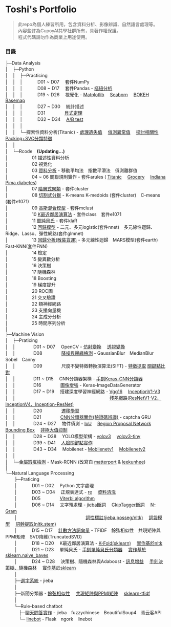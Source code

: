 # Toshi's Portfolio
> 此repo為個人練習所用，包含資料分析、影像辨識、自然語言處理等。  
> 內容些許為CupoyAI共學社群所有，具著作權保護。  
> 程式代碼請勿作為商業上用途使用。  

### 目錄
├─Data Analysis  
│　├─Python  
│　│　├─Practicing  
│　│　│ 　　　D01 ~ D07　 套件NumPy  
│　│　│ 　　　D08 ~ D17　 套件Pandas - [樞紐分析](https://github.com/ToshiWu/Portfolio/blob/main/Data%20Analysis/Python/Praticing/D15%20%E7%94%A8%20Pandas%20%E6%92%B0%E5%AF%AB%E6%A8%9E%E7%B4%90%E5%88%86%E6%9E%90%E8%A1%A8.ipynb)  
│　│　│ 　　　D19 ~ D26　 視覺化 - 
  [Matplotlib](https://github.com/ToshiWu/Portfolio/blob/main/Data%20Analysis/Python/Praticing/D23%20%E7%B5%90%E5%90%88%20Pandas%20%E8%88%87%20Matplotlib%20%E9%80%B2%E8%A1%8C%E9%80%B2%E9%9A%8E%E8%B3%87%E6%96%99%E8%A6%96%E8%A6%BA%E5%8C%96%E7%B7%B4%E7%BF%92.ipynb)　
  [Seaborn](https://github.com/ToshiWu/Portfolio/blob/main/Data%20Analysis/Python/Praticing/D21%20%E4%BD%BF%E7%94%A8%20Seaborn%20%E9%80%B2%E8%A1%8C%E8%B3%87%E6%96%99%E8%A6%96%E8%A6%BA%E5%8C%96.ipynb)　
  [BOKEH](https://github.com/ToshiWu/Portfolio/blob/main/Data%20Analysis/Python/Praticing/D24%20BOKEH%20%E8%BC%95%E9%AC%86%E4%BB%A5%E7%B6%B2%E9%A0%81%E5%91%88%E7%8F%BE%E8%A6%96%E8%A6%BA%E5%8C%96%E5%9C%96%E8%A1%A8.ipynb)　
  [Basemap](https://github.com/ToshiWu/Portfolio/blob/main/Data%20Analysis/Python/Praticing/D26%20%E4%BD%BF%E7%94%A8%20PANDAS%20%E8%88%87%20BASEMAP%20%E5%B0%87%E6%95%B8%E6%93%9A%E6%95%B4%E5%90%88%E6%96%BC%E5%9C%B0%E7%90%86%E8%B3%87%E8%A8%8A%E5%9C%96%E8%A1%A8.ipynb)  
│　│　│ 　　　D27 ~ D30　 統計描述  
│　│　│ 　　　D31　　　　 [貝式定理](https://github.com/ToshiWu/Portfolio/blob/main/Data%20Analysis/Python/Praticing/D31%20%E7%94%A8%E8%B2%9D%E5%BC%8F%E5%AE%9A%E7%90%86%E8%AE%93%E4%BD%A0%E6%B1%BA%E7%AD%96%E6%9B%B4%E7%B2%BE%E6%BA%96.ipynb)  
│　│　│ 　　　D32 ~ D34　 [A/B test](https://github.com/ToshiWu/Portfolio/blob/main/Data%20Analysis/Python/Praticing/D34%20A%EF%BE%89B%20test%E7%9A%84%E5%9F%B7%E8%A1%8C%E6%B5%81%E7%A8%8B%E8%88%87%E8%A8%88%E7%AE%97.ipynb)  
│　│　│      
│　│　└─探索性資料分析(Titanic) - 
  [處理遺失值](https://github.com/ToshiWu/Portfolio/blob/main/Data%20Analysis/Python/%E6%8E%A2%E7%B4%A2%E6%80%A7%E8%B3%87%E6%96%99%E5%88%86%E6%9E%90%20-%20Titanic/D36%20%E6%8E%A2%E7%B4%A2%E6%80%A7%E8%B3%87%E6%96%99%E5%88%86%E6%9E%90%20(EDA)%20%E6%95%B8%E6%93%9A%E7%90%86%E8%A7%A3%E8%88%87%E9%87%8D%E8%A6%86%E5%92%8C%E9%81%BA%E5%A4%B1%E5%80%BC%E8%99%95%E7%90%86.ipynb)　
  [偵測異常值](https://github.com/ToshiWu/Portfolio/blob/main/Data%20Analysis/Python/%E6%8E%A2%E7%B4%A2%E6%80%A7%E8%B3%87%E6%96%99%E5%88%86%E6%9E%90%20-%20Titanic/D37%20%E6%8E%A2%E7%B4%A2%E6%80%A7%E8%B3%87%E6%96%99%E5%88%86%E6%9E%90%20(EDA)%20%E7%95%B0%E5%B8%B8%E5%80%BC%E5%81%B5%E6%B8%AC.ipynb)　
  [探討相關性](https://github.com/ToshiWu/Portfolio/blob/main/Data%20Analysis/Python/%E6%8E%A2%E7%B4%A2%E6%80%A7%E8%B3%87%E6%96%99%E5%88%86%E6%9E%90%20-%20Titanic/D39%20%E6%8E%A2%E7%B4%A2%E6%80%A7%E8%B3%87%E6%96%99%E5%88%86%E6%9E%90%20(EDA)%20%E6%8E%A2%E8%A8%8E%E8%AE%8A%E6%95%B8%E4%B9%8B%E9%96%93%E7%9A%84%E9%97%9C%E4%BF%82.ipynb)　
  [Packing+SVC分類特徵](https://github.com/ToshiWu/Portfolio/blob/main/Data%20Analysis/Python/%E6%8E%A2%E7%B4%A2%E6%80%A7%E8%B3%87%E6%96%99%E5%88%86%E6%9E%90%20-%20Titanic/D41%20%E6%8E%A2%E7%B4%A2%E6%80%A7%E8%B3%87%E6%96%99%E5%88%86%E6%9E%90%20(EDA)%20%E5%BE%9E%E8%B3%87%E6%96%99%E4%B8%AD%E9%81%B8%E5%8F%96%E5%A5%BD%E7%9A%84%E7%89%B9%E5%BE%B5.ipynb)　  
│　│          
│　└─Rcode　**(Updating...)**  
│ 　　　　　01 描述性資料分析  
│ 　　　　　02 視覺化  
│ 　　　　　03 [資料分析](https://github.com/ToshiWu/Portfolio/blob/main/Data%20Analysis/Rcode/03%20Dataset%20analysis.ipynb) -
移動平均法　指數平滑法　偵測離群值  
│ 　　　　　04 ~ 06 關聯規則實作 - 套件arules (
  [Titanic](https://github.com/ToshiWu/Portfolio/blob/main/Data%20Analysis/Rcode/04%20Association%20rule%20(Titanic).ipynb)　
  [Grocery](https://github.com/ToshiWu/Portfolio/blob/main/Data%20Analysis/Rcode/05%20Association%20rule%20(Grocery).ipynb)　
  [Indiana Pima diabetes](https://github.com/ToshiWu/Portfolio/blob/main/Data%20Analysis/Rcode/06%20Association%20rule%20(Indiana%20Pima%20diabetes).ipynb))   
│ 　　　　　07 [階層式聚類](https://github.com/ToshiWu/Portfolio/blob/main/Data%20Analysis/Rcode/07%20Hierarchical%20clustering.ipynb) - 套件cluster  
│ 　　　　　08 [切割式分群](https://github.com/ToshiWu/Portfolio/blob/main/Data%20Analysis/Rcode/08%20Partitional%20clustering.ipynb) - K-means K-medoids (套件cluster)　C-means (套件e1071)  
│ 　　　　　09 [高斯混合模型](https://github.com/ToshiWu/Portfolio/blob/main/Data%20Analysis/Rcode/09%20Gaussian%20mixture%20model.ipynb) - 套件mclust  
│ 　　　　　10 [K最近鄰居演算法](https://github.com/ToshiWu/Portfolio/blob/main/Data%20Analysis/Rcode/10%20K-nearest%20neighbors.ipynb) - 套件class　套件e1071  
│ 　　　　　11 [單純貝氏](https://github.com/ToshiWu/Portfolio/blob/main/Data%20Analysis/Rcode/11%20Naive%20Bayes%20classifier.ipynb) - 套件klaR  
│ 　　　　　12 [回歸模型](https://github.com/ToshiWu/Portfolio/blob/main/Data%20Analysis/Rcode/12%20Regression.ipynb) - 二元、多元logistic(套件nnet)　多元線性迴歸、Ridge、Lasso、彈性網路(套件glmnet)  
│ 　　　　　13 [回歸分析(散裝貨運)](https://github.com/ToshiWu/Portfolio/blob/main/Data%20Analysis/Rcode/13%20Regression%20Analysis(Bulk%20carrier).ipynb) - 多元線性迴歸　MARS模型(套件earth)　Fast-KNN(套件FNN)  
│ 　　　　　14 檢定  
│ 　　　　　15 變異數分析  
│ 　　　　　16 決策樹  
│ 　　　　　17 隨機森林  
│ 　　　　　18 Boosting  
│ 　　　　　19 梯度提升  
│ 　　　　　20 ROC圖  
│ 　　　　　21 交叉驗證  
│ 　　　　　22 類神經網路  
│ 　　　　　23 支援向量機  
│ 　　　　　24 主成分分析  
│ 　　　　　25 時間序列分析  
│  
├─Machine Vision  
│　├─Praticing  
│　│　　　　D01 ~ D07　 OpenCV - 
  [仿射變換](https://github.com/ToshiWu/Portfolio/blob/main/Machine%20Vision/Praticing/D06%20%E4%BB%BF%E5%B0%84%E8%AE%8A%E6%8F%9B%E7%9A%84%E6%A6%82%E5%BF%B5%E8%88%87%E5%AF%A6%E4%BD%9C.ipynb)　
  [透視變換](https://github.com/ToshiWu/Portfolio/blob/main/Machine%20Vision/Praticing/D07%20Perspective%20transformation%20%E6%A6%82%E5%BF%B5%E8%88%87%E5%AF%A6%E4%BD%9C.ipynb)  
│　│　　　　D08 　　　　[降噪與邊緣檢測](https://github.com/ToshiWu/Portfolio/blob/main/Machine%20Vision/Praticing/D08%20Filter%20%E7%9A%84%E6%A6%82%E5%BF%B5%E8%88%87%E5%AF%A6%E4%BD%9C%E5%A0%B4%E6%99%AF%20(Sobel%2C%20Gaussian%20Blur).ipynb) - GaussianBlur　MedianBlur　Sobel　Canny  
│　│　　　　D09 　　　　尺度不變特徵轉換演算法(SIFT) - 
  [特徵提取](https://github.com/ToshiWu/Portfolio/blob/main/Machine%20Vision/Praticing/D09%20SIFT%20%E4%BB%8B%E7%B4%B9%E8%88%87%E5%AF%A6%E4%BD%9C%20(feature%20extractor).ipynb)
  [關鍵點比對](https://github.com/ToshiWu/Portfolio/blob/main/Machine%20Vision/Praticing/D10%20SIFT%20%E5%85%B6%E4%BB%96%E6%87%89%E7%94%A8%20(keypoint%20matching).ipynb)  
│　│　　　　D11 ~ D15　 CNN分類器架構 - [手刻Keras-CNN分類器](https://github.com/ToshiWu/Portfolio/blob/main/Machine%20Vision/Praticing/D15%20%E8%A8%93%E7%B7%B4%E4%B8%80%E5%80%8BCNN%E5%88%86%E9%A1%9E%E5%99%A8%EF%BC%9ACifar10%E7%82%BA%E4%BE%8B.ipynb)  
│　│　　　　D16 　　　　[圖像增強](https://github.com/ToshiWu/Portfolio/blob/main/Machine%20Vision/Praticing/D16%20%E5%A6%82%E4%BD%95%E4%BD%BF%E7%94%A8%20Data%20Augmentation.ipynb) - Keras-ImageDataGenerator  
│　│　　　　D17 ~ D19 　搭建深度學習神經網路 - 
  [Vgg16](https://github.com/ToshiWu/Portfolio/blob/main/Machine%20Vision/Praticing/D17%20%E6%B7%B1%E5%BA%A6%E5%AD%B8%E7%BF%92%E7%90%86%E8%AB%96%E8%88%87%E5%AF%A6%E4%BD%9C%EF%BC%9AClassic%20CNN%20Backbone.ipynb)　
  [InceptionV1-V3](https://github.com/ToshiWu/Portfolio/blob/main/Machine%20Vision/Praticing/D18%20InceptionV1-V3.ipynb)  
│　│　　　　　　　　　　　　　　　　　　　　　[殘差網路(ResNetV1-V2、InceptionV4、Inception-ResNet)](https://github.com/ToshiWu/Portfolio/blob/main/Machine%20Vision/Praticing/D19%20ResNetV1-V2%E3%80%81InceptionV4%E3%80%81Inception-ResNet.ipynb)  
│　│　　　　D20 　　　　[遷移學習](https://github.com/ToshiWu/Portfolio/blob/main/Machine%20Vision/Praticing/D20%20Transfer%20learning.ipynb)  
│　│　　　　D21 　　　　[CNN分類器實作(驗證碼辨識)](https://github.com/ToshiWu/Portfolio/blob/main/Machine%20Vision/Praticing/D21%20Breaking%20Captchas%20with%20a%20CNN.ipynb) - captcha GRU  
│　│　　　　D24 ~ D27　 物件偵測 - 
  [IoU](https://github.com/ToshiWu/Portfolio/blob/main/Machine%20Vision/Praticing/D24%20Region%20Proposal%E3%80%81IOU%20%E6%A6%82%E5%BF%B5.ipynb)　
  [Region Proposal Network](https://github.com/ToshiWu/Portfolio/blob/main/Machine%20Vision/Praticing/D25%20RPN%20%E6%9E%B6%E6%A7%8B%E4%BB%8B%E7%B4%B9.ipynb)　
  [Bounding Box](https://github.com/ToshiWu/Portfolio/blob/main/Machine%20Vision/Praticing/D26%20Bounding%20Box%20Regression%20%E5%8E%9F%E7%90%86.ipynb)　
  [非極大值抑制](https://github.com/ToshiWu/Portfolio/blob/main/Machine%20Vision/Praticing/D27%20Non-Maximum%20Suppression%20(NMS)%20%E5%8E%9F%E7%90%86.ipynb)  
│　│　　　　D28 ~ D38　 YOLO模型架構 - 
  [yolov3](https://github.com/ToshiWu/Portfolio/blob/main/Machine%20Vision/Praticing/D36%20%E4%BD%BF%E7%94%A8%20YOLOv3%20%E5%81%B5%E6%B8%AC%E5%9C%96%E7%89%87%E5%8F%8A%E5%BD%B1%E7%89%87%E4%B8%AD%E7%9A%84%E7%89%A9%E4%BB%B6.ipynb)　
  [yolov3-tiny](https://github.com/ToshiWu/Portfolio/blob/main/Machine%20Vision/Praticing/D37%20%E6%9B%B4%E5%BF%AB%E7%9A%84%E6%AA%A2%E6%B8%AC%E6%A8%A1%E5%9E%8B%20-%20tiny%20YOLOv3.ipynb)  
│　│　　　　D39 ~ D41　 [人臉關鍵點實作](https://github.com/ToshiWu/Portfolio/blob/main/Machine%20Vision/Praticing/D41%20%E8%A8%93%E7%B7%B4%E4%BA%BA%E8%87%89%E9%97%9C%E9%8D%B5%E9%BB%9E%E6%AA%A2%E6%B8%AC%E7%B6%B2%E8%B7%AF.ipynb)  
│　│　　　　D43 ~ D34　 Mobilenet - 
  [Mobilenetv1](https://github.com/ToshiWu/Portfolio/blob/main/Machine%20Vision/Praticing/D43%20Mobilenet.ipynb)　
  [Mobilenetv2](https://github.com/ToshiWu/Portfolio/blob/main/Machine%20Vision/Praticing/D44%20Mobilenetv2.ipynb)  
│　│  
│　└─[金屬瑕疵檢測](https://github.com/ToshiWu/Portfolio/tree/main/Machine%20Vision/Welding%20Defects%20Mask-RCNN) - Mask-RCNN (改寫自 
[matterport](https://github.com/matterport/Mask_RCNN) & 
[leekunhee](https://github.com/leekunhee/Mask_RCNN))  
│  
└─Natural Language Processing  
　　├─Praticing  
　　│　　　 D01 ~ D02　 Python 文字處理  
　　│　　　 D03 ~ D04　 正規表達式 - [re](https://github.com/ToshiWu/Portfolio/blob/main/Natural%20Language%20Processing/Praticing/D03%20%E6%AD%A3%E8%A6%8F%E8%A1%A8%E9%81%94%E5%BC%8F.ipynb)　
  [資料清洗](https://github.com/ToshiWu/Portfolio/blob/main/Natural%20Language%20Processing/Praticing/D04%20%E6%AD%A3%E8%A6%8F%E8%A1%A8%E9%81%94%E5%BC%8F.ipynb)  
　　│　　　 D05 　　　　[Viterbi algorithm](https://github.com/ToshiWu/Portfolio/blob/main/Natural%20Language%20Processing/Praticing/D05%20NLP%20%E4%B8%AD%E6%96%87%E6%96%B7%E8%A9%9E.ipynb)  
　　│　　　 D06 ~ D14　 文字預處理 - 
  [jieba斷詞](https://github.com/ToshiWu/Portfolio/blob/main/Natural%20Language%20Processing/Praticing/D06%20%E4%BD%BF%E7%94%A8%E7%B5%90%E5%B7%B4%E9%80%B2%E8%A1%8C%E4%B8%AD%E6%96%87%E6%96%B7%E8%A9%9E.ipynb)　
  [CkipTagger斷詞](https://github.com/ToshiWu/Portfolio/blob/main/Natural%20Language%20Processing/Praticing/D06%20%E4%BD%BF%E7%94%A8%E7%B5%90%E5%B7%B4%E9%80%B2%E8%A1%8C%E4%B8%AD%E6%96%87%E6%96%B7%E8%A9%9E.ipynb)　
  [N-Gram](https://github.com/ToshiWu/Portfolio/blob/main/Natural%20Language%20Processing/Praticing/D09%20%E5%9F%BA%E7%A4%8E%E8%AA%9E%E8%A8%80%E6%A8%A1%E5%9E%8B%EF%BC%9AN-Gram.ipynb)　  
　　│　　　　　　　　　　　　　　　 [詞性標註(jieba.posseg/nltk)](https://github.com/ToshiWu/Portfolio/blob/main/Natural%20Language%20Processing/Praticing/D11%20%E8%A9%9E%E6%80%A7%E6%A8%99%E8%A8%BB(Part-of-speech%20tagging).ipynb)　
  [詞袋模型](https://github.com/ToshiWu/Portfolio/blob/main/Natural%20Language%20Processing/Praticing/D12%20%E8%A9%9E%E8%A2%8B%E6%A8%A1%E5%9E%8B(Bag-of-words).ipynb)　
  [詞幹提取(nltk.stem)](https://github.com/ToshiWu/Portfolio/blob/main/Natural%20Language%20Processing/Praticing/D13%20%E8%A9%9E%E5%B9%B9%EF%BC%8F%E8%A9%9E%E6%A2%9D%E6%8F%90%E5%8F%96%EF%BC%9AStemming%20and%20Lemmatization.ipynb)  
　　│　　　 D15 ~ D17　 [計數方法詞向量](https://github.com/ToshiWu/Portfolio/blob/main/Natural%20Language%20Processing/Praticing/D17%20%E8%A8%88%E6%95%B8%E6%96%B9%E6%B3%95%E8%A9%9E%E5%90%91%E9%87%8F%E5%AF%A6%E4%BD%9C%E4%BB%8B%E7%B4%B9.ipynb) - TFIDF　餘弦相似性　共現矩陣與PPMI矩陣　SVD降維(TruncatedSVD)  
　　│　　　 D18 ~ D20　 K最近鄰居演算法 - 
    [K-Fold(sklearn)](https://github.com/ToshiWu/Portfolio/blob/main/Natural%20Language%20Processing/Praticing/D19%20K-%E8%BF%91%E9%84%B0%E6%BC%94%E7%AE%97%E6%B3%95.ipynb)　
    [實作基於nltk](https://github.com/ToshiWu/Portfolio/blob/main/Natural%20Language%20Processing/Praticing/D20%20KNN%E5%AF%A6%E4%BD%9C.ipynb)  
　　│　　　 D21 ~ D23 　單純貝氏 - 
  [手刻單純貝氏分類器](https://github.com/ToshiWu/Portfolio/blob/main/Natural%20Language%20Processing/Praticing/D22%20%E6%89%8B%E5%88%BBNaive%20Bayes(%E5%96%AE%E7%B4%94%E8%B2%9D%E6%B0%8F).ipynb)　
  [實作基於sklearn.naive_bayes](https://github.com/ToshiWu/Portfolio/blob/main/Natural%20Language%20Processing/Praticing/D23%20Naive%20Bayes%E5%AF%A6%E4%BD%9C(%E5%96%AE%E7%B4%94%E8%B2%9D%E6%B0%8F).ipynb)  
　　│　　　 D24 ~ D28　 決策樹、隨機森林與Adaboost - 
  [訊息增益](https://github.com/ToshiWu/Portfolio/blob/main/Natural%20Language%20Processing/Praticing/D24%20%E6%B1%BA%E7%AD%96%E6%A8%B9%E6%BC%94%E7%AE%97%E6%B3%95(Decision%20Tree).ipynb)　
  [手刻決策樹、隨機森林](https://github.com/ToshiWu/Portfolio/blob/main/Natural%20Language%20Processing/Praticing/D27%20%E6%89%8B%E5%88%BB%E5%AF%A6%E4%BD%9C%E6%B1%BA%E7%AD%96%E6%A8%B9%E6%BC%94%E7%AE%97%E6%B3%95.ipynb)　
  [實作基於sklearn](https://github.com/ToshiWu/Portfolio/blob/main/Natural%20Language%20Processing/Praticing/D28%20%E5%AD%B8%E7%BF%92%E4%BD%BF%E7%94%A8%20Scikit-learn%20TreeBase%20Model%20%E5%A5%97%E4%BB%B6(%E6%B1%BA%E7%AD%96%E6%A8%B9%E3%80%81%E9%9A%A8%E6%A9%9F%E6%A3%AE%E6%9E%97%E3%80%81AdaBoost).ipynb)  
　　│  
　　├─[選字系統](https://github.com/ToshiWu/Portfolio/blob/main/Natural%20Language%20Processing/%E9%81%B8%E5%AD%97%E7%B3%BB%E7%B5%B1/%E8%87%AA%E8%A3%BD%E4%B8%AD%E6%96%87%E9%81%B8%E5%AD%97%E7%B3%BB%E7%B5%B1(jieba%20smoothing).ipynb) - jieba  
　　│  
　　├─新聞分類器 - [餘弦相似性](https://github.com/ToshiWu/Portfolio/blob/main/Natural%20Language%20Processing/%E6%96%B0%E8%81%9E%E5%88%86%E9%A1%9E%E5%99%A8/%E5%BB%BA%E7%BD%AE%E6%96%B0%E8%81%9E%E5%88%86%E9%A1%9E%E5%99%A8(Cosine%20Similarity).ipynb)　
  [共現矩陣與PPMI矩陣](https://github.com/ToshiWu/Portfolio/blob/main/Natural%20Language%20Processing/%E6%96%B0%E8%81%9E%E5%88%86%E9%A1%9E%E5%99%A8/%E5%BB%BA%E7%BD%AE%E6%96%B0%E8%81%9E%E5%88%86%E9%A1%9E%E5%99%A8(PPMI%20SVD).ipynb)　
  [sklearn-tfidf](https://github.com/ToshiWu/Portfolio/blob/main/Natural%20Language%20Processing/%E6%96%B0%E8%81%9E%E5%88%86%E9%A1%9E%E5%99%A8/%E5%BB%BA%E7%BD%AE%E6%96%B0%E8%81%9E%E5%88%86%E9%A1%9E%E5%99%A8(sklearn-tfidf).ipynb)  
　　│  
　　└─Rule-based chatbot  
　　　├─[聊天問答實作](https://github.com/ToshiWu/Portfolio/blob/main/Natural%20Language%20Processing/Rule-based%20chatbot/Rule-based%20chatbot.ipynb) - jieba　fuzzychinese　BeautifulSoup4　青云客API　  
　　　└─ [linebot](https://github.com/ToshiWu/Portfolio/blob/main/Natural%20Language%20Processing/Rule-based%20chatbot/linebot.py) - Flask　ngork　linebot  